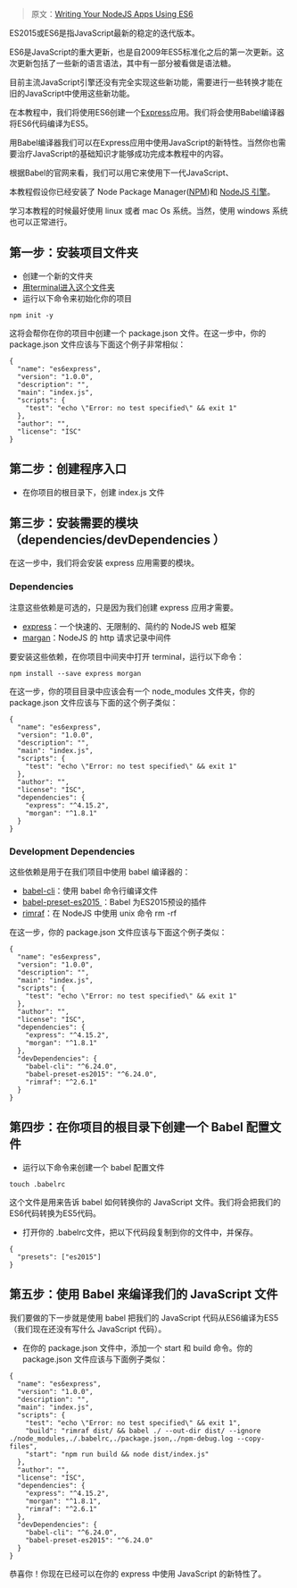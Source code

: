 > 原文：[Writing Your NodeJS Apps Using ES6](https://www.codementor.io/iykyvic/writing-your-nodejs-apps-using-es6-6dh0edw2o)

ES2015或ES6是指JavaScript最新的稳定的迭代版本。

ES6是JavaScript的重大更新，也是自2009年ES5标准化之后的第一次更新。这次更新包括了一些新的语言语法，其中有一部分被看做是语法糖。

目前主流JavaScript引擎还没有完全实现这些新功能，需要进行一些转换才能在旧的JavaScript中使用这些新功能。

在本教程中，我们将使用ES6创建一个[Express](https://expressjs.com/)应用。我们将会使用Babel编译器将ES6代码编译为ES5。

用Babel编译器我们可以在Express应用中使用JavaScript的新特性。当然你也需要治疗JavaScript的基础知识才能够成功完成本教程中的内容。

根据Babel的官网来看，我们可以用它来使用下一代JavaScript、

本教程假设你已经安装了 Node Package Manager([NPM](http://blog.npmjs.org/post/85484771375/how-to-install-npm))和 [NodeJS 引擎](https://docs.npmjs.com/getting-started/installing-node)。

学习本教程的时候最好使用 linux 或者 mac Os 系统。当然，使用 windows 系统也可以正常进行。

## 第一步：安装项目文件夹
 - 创建一个新的文件夹
 - [用terminal进入这个文件夹](https://askubuntu.com/questions/375867/how-to-access-a-folder-through-the-terminal)
 - 运行以下命令来初始化你的项目
```
npm init -y
```
这将会帮你在你的项目中创建一个 package.json 文件。在这一步中，你的 package.json 文件应该与下面这个例子非常相似：

```
{
  "name": "es6express",
  "version": "1.0.0",
  "description": "",
  "main": "index.js",
  "scripts": {
    "test": "echo \"Error: no test specified\" && exit 1"
  },
  "author": "",
  "license": "ISC"
}
```
## 第二步：创建程序入口
 - 在你项目的根目录下，创建 index.js 文件

## 第三步：安装需要的模块（dependencies/devDependencies ）
在这一步中，我们将会安装 express 应用需要的模块。

### Dependencies
注意这些依赖是可选的，只是因为我们创建 express 应用才需要。

 - [express](https://expressjs.com/)：一个快速的、无限制的、简约的 NodeJS web 框架
 - [margan](https://github.com/expressjs/morgan)：NodeJS 的 http 请求记录中间件

要安装这些依赖，在你项目中间夹中打开 terminal，运行以下命令：

```
npm install --save express morgan
```
在这一步，你的项目目录中应该会有一个 node_modules 文件夹，你的 package.json 文件应该与下面的这个例子类似：

```
{
  "name": "es6express",
  "version": "1.0.0",
  "description": "",
  "main": "index.js",
  "scripts": {
    "test": "echo \"Error: no test specified\" && exit 1"
  },
  "author": "",
  "license": "ISC",
  "dependencies": {
    "express": "^4.15.2",
    "morgan": "^1.8.1"
  }
}
```
### Development Dependencies
这些依赖是用于在我们项目中使用 babel 编译器的：
 - [babel-cli](https://babeljs.io/docs/usage/cli/)：使用 babel 命令行编译文件
 - [babel-preset-es2015 ](https://www.npmjs.com/package/babel-preset-es2015)：Babel 为ES2015预设的插件
 - [rimraf](https://github.com/isaacs/rimraf)：在 NodeJS 中使用 unix 命令 rm -rf

在这一步，你的 package.json 文件应该与下面这个例子类似：

```
{
  "name": "es6express",
  "version": "1.0.0",
  "description": "",
  "main": "index.js",
  "scripts": {
    "test": "echo \"Error: no test specified\" && exit 1"
  },
  "author": "",
  "license": "ISC",
  "dependencies": {
    "express": "^4.15.2",
    "morgan": "^1.8.1"
  },
  "devDependencies": {
    "babel-cli": "^6.24.0",
    "babel-preset-es2015": "^6.24.0",
    "rimraf": "^2.6.1"
  }
}
```

## 第四步：在你项目的根目录下创建一个 Babel 配置文件
 - 运行以下命令来创建一个 babel 配置文件

```
touch .babelrc
```
这个文件是用来告诉 babel 如何转换你的 JavaScript 文件。我们将会把我们的ES6代码转换为ES5代码。
 - 打开你的 .babelrc文件，把以下代码段复制到你的文件中，并保存。

```
{
  "presets": ["es2015"]
}
```

## 第五步：使用 Babel 来编译我们的 JavaScript 文件

我们要做的下一步就是使用 babel 把我们的 JavaScript 代码从ES6编译为ES5（我们现在还没有写什么 JavaScript 代码）。

 - 在你的 package.json 文件中，添加一个 start 和 build 命令。你的 package.json 文件应该与下面例子类似：
 
```
{
  "name": "es6express",
  "version": "1.0.0",
  "description": "",
  "main": "index.js",
  "scripts": {
    "test": "echo \"Error: no test specified\" && exit 1",
    "build": "rimraf dist/ && babel ./ --out-dir dist/ --ignore ./node_modules,./.babelrc,./package.json,./npm-debug.log --copy-files",
    "start": "npm run build && node dist/index.js"
  },
  "author": "",
  "license": "ISC",
  "dependencies": {
    "express": "^4.15.2",
    "morgan": "^1.8.1",
    "rimraf": "^2.6.1"
  },
  "devDependencies": {
    "babel-cli": "^6.24.0",
    "babel-preset-es2015": "^6.24.0"
  }
}

```

恭喜你！你现在已经可以在你的 express 中使用 JavaScript 的新特性了。




